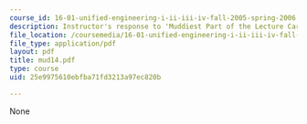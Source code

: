 ```yaml
---
course_id: 16-01-unified-engineering-i-ii-iii-iv-fall-2005-spring-2006
description: Instructor's response to 'Muddiest Part of the Lecture Cards'.
file_location: /coursemedia/16-01-unified-engineering-i-ii-iii-iv-fall-2005-spring-2006/25e9975610ebfba71fd3213a97ec820b_mud14.pdf
file_type: application/pdf
layout: pdf
title: mud14.pdf
type: course
uid: 25e9975610ebfba71fd3213a97ec820b

---
```

None